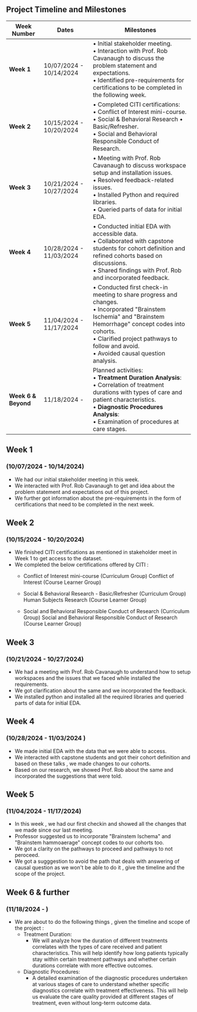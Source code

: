 ## Project Timeline and Milestones
 
| **Week Number** | **Dates**              | **Milestones**                                                                                                                                                                                                                                         |
|------------------|------------------------|-------------------------------------------------------------------------------------------------------------------------------------------------------------------------------------------------------------------------------------------------------|
| **Week 1**       | 10/07/2024 - 10/14/2024 | • Initial stakeholder meeting.<br> • Interaction with Prof. Rob Cavanaugh to discuss the problem statement and expectations.<br> • Identified pre-requirements for certifications to be completed in the following week.                              |
| **Week 2**       | 10/15/2024 - 10/20/2024 | • Completed CITI certifications:<br>   • Conflict of Interest mini-course.<br>   • Social & Behavioral Research • Basic/Refresher.<br>   • Social and Behavioral Responsible Conduct of Research.                                                   |
| **Week 3**       | 10/21/2024 - 10/27/2024 | • Meeting with Prof. Rob Cavanaugh to discuss workspace setup and installation issues.<br> • Resolved feedback-related issues.<br> • Installed Python and required libraries.<br> • Queried parts of data for initial EDA.                             |
| **Week 4**       | 10/28/2024 - 11/03/2024 | • Conducted initial EDA with accessible data.<br> • Collaborated with capstone students for cohort definition and refined cohorts based on discussions.<br> • Shared findings with Prof. Rob and incorporated feedback.                               |
| **Week 5**       | 11/04/2024 - 11/17/2024 | • Conducted first check-in meeting to share progress and changes.<br> • Incorporated "Brainstem Ischemia" and "Brainstem Hemorrhage" concept codes into cohorts.<br> • Clarified project pathways to follow and avoid.<br> • Avoided causal question analysis. |
| **Week 6 & Beyond** | 11/18/2024 -             | Planned activities:<br>   • **Treatment Duration Analysis**:<br>      • Correlation of treatment durations with types of care and patient characteristics.<br>   • **Diagnostic Procedures Analysis**:<br>      • Examination of procedures at care stages.  |
 
 
 
 
## Week 1
### (10/07/2024 - 10/14/2024)
 
* We had our initial stakeholder meeting in this week.
* We interacted with Prof. Rob Cavanaugh to get and idea about the problem statement and expectations out of this project.
* We further got information about the pre-requirements in the form of certifications that need to be completed in the next week.
 
## Week 2
### (10/15/2024 -  10/20/2024)
* We finished CITI certifications as mentioned in stakeholder meet in Week 1 to get access to the dataset.
* We completed the below certifications offered by CITI :
    * Conflict of Interest mini-course (Curriculum Group) Conflict of Interest (Course Learner Group)
 
    * Social & Behavioral Research - Basic/Refresher (Curriculum Group) Human Subjects Research (Course Learner Group)
 
    * Social and Behavioral Responsible Conduct of Research (Curriculum Group) Social and Behavioral Responsible Conduct of Research (Course Learner Group)
 
## Week 3
### (10/21/2024 - 10/27/2024)
* We had a meeting with Prof. Rob Cavanaugh to understand how to setup workspaces and the issues that we faced while installed the requirements.
* We got clarification about the same and we incorporated the feedback.
* We installed python and installed all the required libraries and queried parts of data for initial EDA.
 
 
## Week 4
### (10/28/2024 - 11/03/2024 )
* We made initial EDA with the data that we were able to access.
* We interacted with capstone students and got their cohort definition and based on these talks , we made changes to our cohorts.
* Based on our research, we showed Prof. Rob about the same and incorporated the suggestions that were told.
 
## Week 5
### (11/04/2024 - 11/17/2024)
* In this week , we had our first checkin and showed all the changes that we made since our last meeting.
* Professor suggested us to incorporate "Brainstem Ischema" and "Brainstem hammoaerage" concept codes to our cohorts too.
* We got a clarity on the pathways to proceed and pathways to not peroceed.
* We got a sugggestion to avoid the path that deals with answering of causal question as we won't be able to do it , give the timeline and the scope of the project.
 
## Week 6 & further
### (11/18/2024 - )
* We are about to do the following things , given the timeline and scope of the project :
    * Treatment Duration:
        * We will analyze how the duration of different treatments correlates with the types of care received and patient characteristics. This will help identify how long patients typically stay within certain treatment pathways and whether certain durations correlate with more effective outcomes.
    * Diagnostic Procedures:
        * A detailed examination of the diagnostic procedures undertaken at various stages of care to understand whether specific diagnostics correlate with treatment effectiveness. This will help us evaluate the care quality provided at different stages of treatment, even without long-term outcome data.